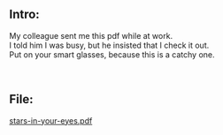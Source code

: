 ## Intro:

My colleague sent me this pdf while at work. <br>
I told him I was busy, but he insisted that I check it out. <br>
Put on your smart glasses, because this is a catchy one. <br>

<br>

## File:
[stars-in-your-eyes.pdf](https://github.com/ChronosPK/Sibiu_Academic_CTF/files/10319951/stars-in-your-eyes.pdf)
